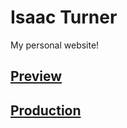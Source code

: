 # Isaac Turner 

My personal website!

<!-- TODO add preview -->
## [Preview]()

## [Production](https://isaac-t.vercel.app)
